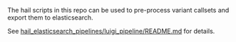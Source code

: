 The hail scripts in this repo can be used to pre-process variant callsets and export them to elasticsearch. 

See [hail_elasticsearch_pipelines/luigi_pipeline/README.md](luigi_pipeline/README.md) for details.
